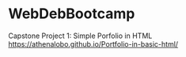 # WebDebBootcamp

Capstone Project 1: Simple Porfolio in HTML
https://athenalobo.github.io/Portfolio-in-basic-html/
